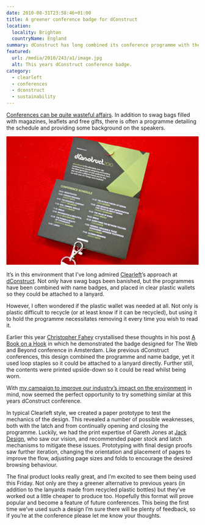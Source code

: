 ```yaml
---
date: 2010-08-31T23:58:46+01:00
title: A greener conference badge for dConstruct
location:
  locality: Brighton
  countryName: England
summary: dConstruct has long combined its conference programme with the name badge, a simple yet cost-effective design. This year we hope to go one better.
featured:
  url: /media/2010/243/a1/image.jpg
  alt: This years dConstruct conference badge.
category:
  - clearleft
  - conferences
  - dconstruct
  - sustainability
---
```


[Conferences can be quite wasteful affairs][1]. In addition to swag bags filled with magazines, leaflets and free gifts, there is often a programme detailing the schedule and providing some background on the speakers.

[![A folded cardboard name badge.](/media/2010/243/a1/image.jpg "This years dConstruct conference badge. Photograph: James Box.")](https://www.flickr.com/photos/b0xman/4929704982/)

It’s in this environment that I’ve long admired [Clearleft][2]’s approach at [dConstruct][3]. Not only have swag bags been banished, but the programmes have been combined with name badges, and placed in clear plastic wallets so they could be attached to a lanyard.

However, I often wondered if the plastic wallet was needed at all. Not only is plastic difficult to recycle (or at least know if it can be recycled), but using it to hold the programme necessitates removing it every time you wish to read it.

Earlier this year [Christopher Fahey][4] crystallised these thoughts in his post [A Book on a Hook][5] in which he demonstrated the badge designed for The Web and Beyond conference in Amsterdam. Like previous dConstruct conferences, this design combined the programme and name badge, yet it used loop staples so it could be attached to a lanyard directly. Further still, the contents were printed upside-down so it could be read whilst being worn.

With [my campaign to improve our industry’s impact on the environment][6] in mind, now seemed the perfect opportunity to try something similar at this years dConstruct conference.

In typical Clearleft style, we created a paper prototype to test the mechanics of the design. This revealed a number of possible weaknesses, both with the latch and from continually opening and closing the programme. Luckily, we had the print expertise of Gareth Jones at [Jack Design][7], who saw our vision, and recommended paper stock and latch mechanisms to mitigate these issues. Prototyping with final design proofs saw further iteration, changing the orientation and placement of pages to improve the flow, adjusting page sizes and folds to encourage the desired browsing behaviour.

The final product looks really great, and I’m excited to see them being used this Friday. Not only are they a greener alternative to previous years (in addition to the lanyards made from recycled plastic bottles) but they’ve worked out a little cheaper to produce too. Hopefully this format will prove popular and become a feature of future conferences. This being the first time we’ve used such a design I’m sure there will be plenty of feedback, so if you’re at the conference please let me know your thoughts.

[1]: /2009/074/a1/nothing_green_about_sxsw/
[2]: https://clearleft.com
[3]: http://dconstruct.org
[4]: http://graphpaper.com
[5]: http://www.graphpaper.com/2010/06-11_a-book-on-a-hook
[6]: https://agreenfocus.tumblr.com/
[7]: http://www.designbyjack.co.uk/
